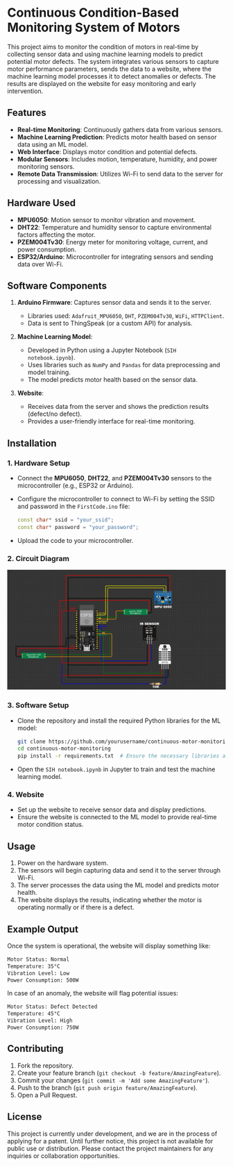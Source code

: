 # Continuous Condition-Based Monitoring System of Motors

This project aims to monitor the condition of motors in real-time by collecting sensor data and using machine learning models to predict potential motor defects. The system integrates various sensors to capture motor performance parameters, sends the data to a website, where the machine learning model processes it to detect anomalies or defects. The results are displayed on the website for easy monitoring and early intervention.

## Features

- **Real-time Monitoring**: Continuously gathers data from various sensors.
- **Machine Learning Prediction**: Predicts motor health based on sensor data using an ML model.
- **Web Interface**: Displays motor condition and potential defects.
- **Modular Sensors**: Includes motion, temperature, humidity, and power monitoring sensors.
- **Remote Data Transmission**: Utilizes Wi-Fi to send data to the server for processing and visualization.
## Hardware Used

- **MPU6050**: Motion sensor to monitor vibration and movement.
- **DHT22**: Temperature and humidity sensor to capture environmental factors affecting the motor.
- **PZEM004Tv30**: Energy meter for monitoring voltage, current, and power consumption.
- **ESP32/Arduino**: Microcontroller for integrating sensors and sending data over Wi-Fi.

## Software Components

1. **Arduino Firmware**: Captures sensor data and sends it to the server.
   - Libraries used: `Adafruit_MPU6050`, `DHT`, `PZEM004Tv30`, `WiFi`, `HTTPClient`.
   - Data is sent to ThingSpeak (or a custom API) for analysis.

2. **Machine Learning Model**:
   - Developed in Python using a Jupyter Notebook (`SIH notebook.ipynb`).
   - Uses libraries such as `NumPy` and `Pandas` for data preprocessing and model training.
   - The model predicts motor health based on the sensor data.
   
3. **Website**:
   - Receives data from the server and shows the prediction results (defect/no defect).
   - Provides a user-friendly interface for real-time monitoring.

## Installation

### 1. Hardware Setup
- Connect the **MPU6050**, **DHT22**, and **PZEM004Tv30** sensors to the microcontroller (e.g., ESP32 or Arduino).
- Configure the microcontroller to connect to Wi-Fi by setting the SSID and password in the `FirstCode.ino` file:
  
    ```cpp
    const char* ssid = "your_ssid";
    const char* password = "your_password";
    ```

- Upload the code to your microcontroller.

### 2. Circuit Diagram

![Motor Monitoring Diagram](images/Circuit.png)

### 3. Software Setup
- Clone the repository and install the required Python libraries for the ML model:
  
    ```bash
    git clone https://github.com/yourusername/continuous-motor-monitoring.git
    cd continuous-motor-monitoring
    pip install -r requirements.txt  # Ensure the necessary libraries are included in this file
    ```

- Open the `SIH notebook.ipynb` in Jupyter to train and test the machine learning model.

### 4. Website
- Set up the website to receive sensor data and display predictions.
- Ensure the website is connected to the ML model to provide real-time motor condition status.

## Usage

1. Power on the hardware system.
2. The sensors will begin capturing data and send it to the server through Wi-Fi.
3. The server processes the data using the ML model and predicts motor health.
4. The website displays the results, indicating whether the motor is operating normally or if there is a defect.

## Example Output

Once the system is operational, the website will display something like:

```
Motor Status: Normal
Temperature: 35°C
Vibration Level: Low
Power Consumption: 500W
```

In case of an anomaly, the website will flag potential issues:

```
Motor Status: Defect Detected
Temperature: 45°C
Vibration Level: High
Power Consumption: 750W
```

## Contributing

1. Fork the repository.
2. Create your feature branch (`git checkout -b feature/AmazingFeature`).
3. Commit your changes (`git commit -m 'Add some AmazingFeature'`).
4. Push to the branch (`git push origin feature/AmazingFeature`).
5. Open a Pull Request.

## License

This project is currently under development, and we are in the process of applying for a patent. Until further notice, this project is not available for public use or distribution. Please contact the project maintainers for any inquiries or collaboration opportunities.
